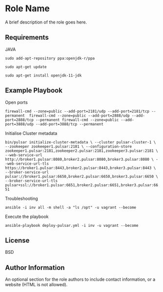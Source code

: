 Role Name
=========

A brief description of the role goes here.

Requirements
------------
JAVA

`sudo add-apt-repository ppa:openjdk-r/ppa`

`sudo apt-get update`

`sudo apt-get install openjdk-11-jdk`

Example Playbook
----------------
Open ports

`firewall-cmd --zone=public --add-port=2181/udp --add-port=2181/tcp --permanent 
firewall-cmd --zone=public --add-port=2888/udp --add-port=2888/tcp --permanent
firewall-cmd --zone=public --add-port=3888/udp --add-port=3888/tcp --permanent
`

Initialise Cluster metadata

`bin/pulsar initialize-cluster-metadata \
   --cluster pulsar-cluster-1 \
   --zookeeper zookeeper1.pulsar:2181 \
   --configuration-store zookeeper1.pulsar:2181,zookeeper2.pulsar:2181,zookeeper3.pulsar:2181 \
   --web-service-url http://broker1.pulsar:8080,broker2.pulsar:8080,broker3.pulsar:8080 \
   --web-service-url-tls https://broker1.pulsar:8443,broker2.pulsar:8443,broker3.pulsar:8443 \
   --broker-service-url pulsar://broker1.pulsar:6650,broker2.pulsar:6650,broker3.pulsar:6650 \
   --broker-service-url-tls pulsar+ssl://broker1.pulsar:6651,broker2.pulsar:6651,broker3.pulsar:6651`
         
Troubleshooting 

`ansible -i inv all -m shell -a "ls /opt" -u vagrant --become`

Execute the playbook

`ansible-playbook deploy-pulsar.yml -i inv -u vagrant --become`

License
-------

BSD

Author Information
------------------

An optional section for the role authors to include contact information, or a website (HTML is not allowed).
